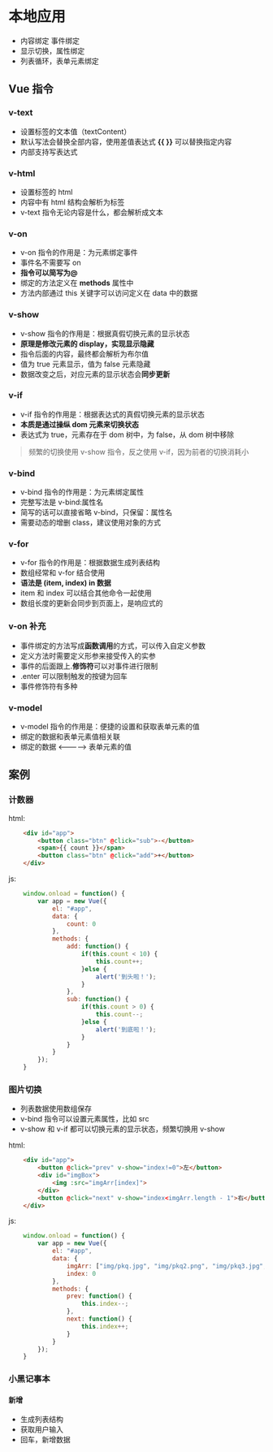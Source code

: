 # 本地应用

- 内容绑定 事件绑定
- 显示切换，属性绑定
- 列表循环，表单元素绑定

## Vue 指令

### v-text
- 设置标签的文本值（textContent）
- 默认写法会替换全部内容，使用差值表达式 **{{ }}** 可以替换指定内容
- 内部支持写表达式

### v-html
- 设置标签的 html
- 内容中有 html 结构会解析为标签
- v-text 指令无论内容是什么，都会解析成文本

### v-on
- v-on 指令的作用是：为元素绑定事件
- 事件名不需要写 on
- **指令可以简写为@**
- 绑定的方法定义在 **methods** 属性中
- 方法内部通过 this 关键字可以访问定义在 data 中的数据

### v-show
- v-show 指令的作用是：根据真假切换元素的显示状态
- **原理是修改元素的 display，实现显示隐藏**
- 指令后面的内容，最终都会解析为布尔值
- 值为 true 元素显示，值为 false 元素隐藏
- 数据改变之后，对应元素的显示状态会**同步更新**

### v-if
- v-if 指令的作用是：根据表达式的真假切换元素的显示状态
- **本质是通过操纵 dom 元素来切换状态**
- 表达式为 true，元素存在于 dom 树中，为 false，从 dom 树中移除

> 频繁的切换使用 v-show 指令，反之使用 v-if，因为前者的切换消耗小

### v-bind
- v-bind 指令的作用是：为元素绑定属性
- 完整写法是 v-bind:属性名
- 简写的话可以直接省略 v-bind，只保留：属性名
- 需要动态的增删 class，建议使用对象的方式

### v-for
- v-for 指令的作用是：根据数据生成列表结构
- 数组经常和 v-for 结合使用
- **语法是 (item, index) in 数据**
- item 和 index 可以结合其他命令一起使用
- 数组长度的更新会同步到页面上，是响应式的

### v-on 补充
- 事件绑定的方法写成**函数调用**的方式，可以传入自定义参数
- 定义方法时需要定义形参来接受传入的实参
- 事件的后面跟上.**修饰符**可以对事件进行限制
- .enter 可以限制触发的按键为回车
- 事件修饰符有多种

### v-model
- v-model 指令的作用是：便捷的设置和获取表单元素的值
- 绑定的数据和表单元素值相关联
- 绑定的数据 <-----> 表单元素的值

## 案例

### 计数器
html:
```html
    <div id="app">
        <button class="btn" @click="sub">-</button>
        <span>{{ count }}</span>
        <button class="btn" @click="add">+</button>
    </div>
```
js:
```js
    window.onload = function() {
        var app = new Vue({
            el: "#app",
            data: {
                count: 0
            },
            methods: {
                add: function() {
                    if(this.count < 10) {
                        this.count++;
                    }else {
                        alert('到头啦！');
                    }
                },
                sub: function() {
                    if(this.count > 0) {
                        this.count--;
                    }else {
                        alert('到底啦！');
                    }
                }
            }
        });
    }
```

### 图片切换
- 列表数据使用数组保存
- v-bind 指令可以设置元素属性，比如 src
- v-show 和 v-if 都可以切换元素的显示状态，频繁切换用 v-show

html:
```html
    <div id="app">
        <button @click="prev" v-show="index!=0">左</button>
        <div id="imgBox">
            <img :src="imgArr[index]">
        </div>
        <button @click="next" v-show="index<imgArr.length - 1">右</button>
    </div>
```

js:
```js
    window.onload = function() {
        var app = new Vue({
            el: "#app",
            data: {
                imgArr: ["img/pkq.jpg", "img/pkq2.png", "img/pkq3.jpg", "img/pkq4.png", "img/pkq5.png", "img/pkq6.png", "img/pkq7.jpg", "img/pkq8.png", "img/pkq9.png"],
                index: 0
            },
            methods: {
                prev: function() {
                    this.index--;
                },
                next: function() {
                    this.index++;
                }
            }
        });
    }
```

### 小黑记事本

#### 新增
- 生成列表结构
- 获取用户输入
- 回车，新增数据
